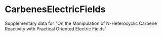 # CarbenesElectricFields
Supplementary data for "On the Manipulation of N-Heterocyclic Carbene Reactivity with Practical Oriented Electric Fields"
